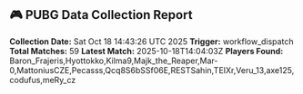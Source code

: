 ## 🎮 PUBG Data Collection Report
**Collection Date:** Sat Oct 18 14:43:26 UTC 2025
**Trigger:** workflow_dispatch
**Total Matches:** 59
**Latest Match:** 2025-10-18T14:04:03Z
**Players Found:** Baron_Frajeris,Hyottokko,Kilma9,Majk_the_Reaper,Mar-0,MattoniusCZE,Pecasss,Qcq8S6bSSf06E,RESTSahin,TEIXr,Veru_13,axe125,codufus,meRy_cz
